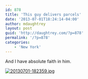```yaml
---
id: 878
title: 'This guy delivers parcels'
date: '2013-07-01T18:24:14-04:00'
author: mdaughtrey
layout: post
guid: 'http://daughtrey.com/?p=878'
permalink: '/?p=878'
categories:
    - 'New York'
---
```


And I have absolute faith in him.

[![20130701-182359.jpg](http://daughtrey.com/wp-content/uploads/2013/07/20130701-182359.jpg)](http://daughtrey.com/wp-content/uploads/2013/07/20130701-182359.jpg)